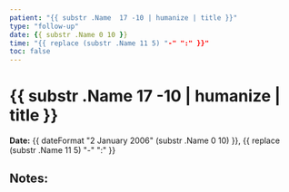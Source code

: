 ```yaml
---
patient: "{{ substr .Name  17 -10 | humanize | title }}"
type: "follow-up"
date: {{ substr .Name 0 10 }}
time: "{{ replace (substr .Name 11 5) "-" ":" }}"
toc: false
---
```


# {{ substr .Name  17 -10 | humanize | title }}

**Date:** {{ dateFormat "2 January 2006" (substr .Name 0 10) }}, {{ replace (substr .Name 11 5) "-" ":" }}

## Notes:

